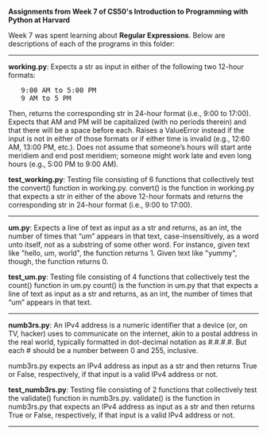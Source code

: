 **Assignments from Week 7 of CS50's Introduction to Programming with Python at Harvard**

Week 7 was spent learning about **Regular Expressions**. Below are descriptions of each of the programs in this folder:  
  
-----------------------------------------------------------------------------------------------------------------------------------------------------------
  
**working.py**: Expects a str as input in either of the following two 12-hour formats:  
<pre>
   9:00 AM to 5:00 PM  
   9 AM to 5 PM
</pre>
Then, returns the corresponding str in 24-hour format (i.e., 9:00 to 17:00). Expects that AM and PM will be capitalized (with no periods therein) and that there will be a space before each. Raises a ValueError instead if the input is not in either of those formats or if either time is invalid (e.g., 12:60 AM, 13:00 PM, etc.). Does not assume that someone’s hours will start ante meridiem and end post meridiem; someone might work late and even long hours (e.g., 5:00 PM to 9:00 AM).  
  
**test_working.py**: Testing file consisting of 6 functions that collectively test the convert() function in working.py. convert() is the function in working.py that expects a str in either of the above 12-hour formats and returns the corresponding str in 24-hour format (i.e., 9:00 to 17:00).  
  
-----------------------------------------------------------------------------------------------------------------------------------------------------------
  
**um.py**: Expects a line of text as input as a str and returns, as an int, the number of times that “um” appears in that text, case-insensitively, as a word unto itself, not as a substring of some other word. For instance, given text like "hello, um, world", the function returns 1. Given text like "yummy", though, the function returns 0.  
  
**test_um.py**: Testing file consisting of 4 functions that collectively test the count() function in um.py count() is the function in um.py that that expects a line of text as input as a str and returns, as an int, the number of times that “um” appears in that text.
  
-----------------------------------------------------------------------------------------------------------------------------------------------------------
  
**numb3rs.py**: An IPv4 address is a numeric identifier that a device (or, on TV, hacker) uses to communicate on the internet, akin to a postal address in the real world, typically formatted in dot-decimal notation as #.#.#.#. But each # should be a number between 0 and 255, inclusive.
  
numb3rs.py expects an IPv4 address as input as a str and then returns True or False, respectively, if that input is a valid IPv4 address or not.
  
**test_numb3rs.py**: Testing file consisting of 2 functions that collectively test the validate() function in numb3rs.py. validate() is the function in numb3rs.py that expects an IPv4 address as input as a str and then returns True or False, respectively, if that input is a valid IPv4 address or not.  
  
-----------------------------------------------------------------------------------------------------------------------------------------------------------
